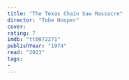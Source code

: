 ```yaml
---
title: "The Texas Chain Saw Massacre"
director: "Tobe Hooper"
cover: 
rating: 7
imdb: "tt0072271"
publishYear: "1974"
read: "2023"
tags:
- 
---
```

